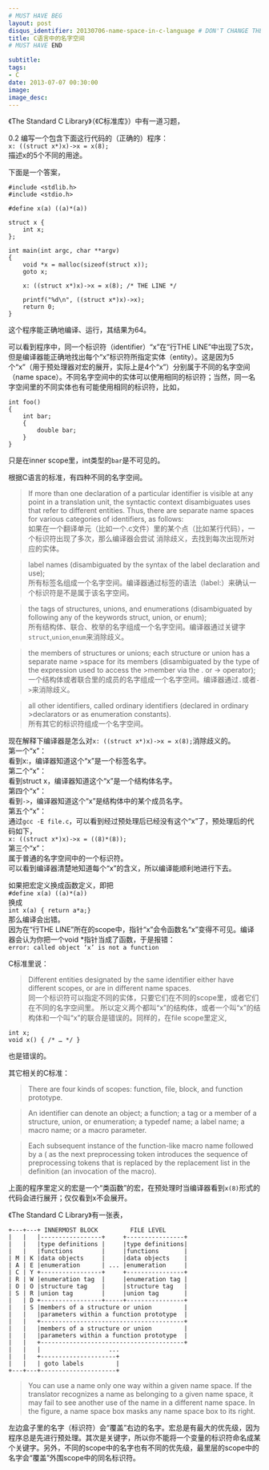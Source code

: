 ```yaml
---
# MUST HAVE BEG
layout: post
disqus_identifier: 20130706-name-space-in-c-language # DON'T CHANGE THE VALUE ONCE SET
title: C语言中的名字空间
# MUST HAVE END

subtitle:
tags: 
- C
date: 2013-07-07 00:30:00
image:
image_desc:
---
```

《The Standard C Library》（《C标准库》）中有一道习题，0.2 编写一个包含下面这行代码的（正确的）程序：    
`x: ((struct x*)x)->x = x(8);`    
描述x的5个不同的用途。

下面是一个答案，

    #include <stdlib.h>
    #include <stdio.h>
	
	#define x(a) ((a)*(a))
	
	struct x {
	    int x;
	};
	
	int main(int argc, char **argv)
	{
	    void *x = malloc(sizeof(struct x)); 
	    goto x;
	
	    x: ((struct x*)x)->x = x(8); /* THE LINE */
	    
	    printf("%d\n", ((struct x*)x)->x);
	    return 0;
	}
    	
这个程序能正确地编译、运行，其结果为64。     

可以看到程序中，同一个标识符（identifier）“x”在“行THE LINE”中出现了5次，但是编译器能正确地找出每个“x”标识符所指定实体（entity）。这是因为5个“x”（用于预处理器对宏的展开，实际上是4个“x”）分别属于不同的名字空间（name space）。不同名字空间中的实体可以使用相同的标识符；当然，同一名字空间里的不同实体也有可能使用相同的标识符，比如，

	int foo()
	{
		int bar;
		{
			double bar;
		}
	}
	
只是在inner scope里，int类型的`bar`是不可见的。

根据C语言的标准，有四种不同的名字空间。    
>If more than one declaration of a particular identifier is visible at any point in a 
>translation unit, the syntactic context disambiguates uses that refer to different 
>entities. Thus, there are separate name spaces for various categories of identifiers, 
>as follows:    
>如果在一个翻译单元（比如一个.c文件）里的某个点（比如某行代码），一个标识符出现了多次，那么编译器会尝试
>消除歧义，去找到每次出现所对应的实体。

>label names (disambiguated by the syntax of the label declaration and use);    
>所有标签名组成一个名字空间。编译器通过标签的语法（label:）来确认一个标识符是不是属于该名字空间。

>the tags of structures, unions, and enumerations (disambiguated by following any>of the keywords struct, union, or enum);    
>所有结构体、联合、枚举的名字组成一个名字空间。编译器通过关键字`struct`,`union`,`enum`来消除歧义。    

>the members of structures or unions; each structure or union has a separate name >space for its members (disambiguated by the type of the expression used to access the >member via the . or -> operator);    
>一个结构体或者联合里的成员的名字组成一个名字空间。编译器通过`.`或者`->`来消除歧义。

>all other identifiers, called ordinary identifiers (declared in ordinary >declarators or as enumeration constants).    >所有其它的标识符组成一个名字空间。

现在解释下编译器是怎么对`x: ((struct x*)x)->x = x(8);`消除歧义的。     
第一个“x”：     
看到x:，编译器知道这个“x”是一个标签名字。     
第二个“x”：    
看到struct x，编译器知道这个“x”是一个结构体名字。    
第四个“x”：    
看到`->`，编译器知道这个“x”是结构体中的某个成员名字。    
第五个“x”：    
通过`gcc -E file.c`，可以看到经过预处理后已经没有这个“x”了，预处理后的代码如下，    
`x: ((struct x*)x)->x = ((8)*(8));`    
第三个“x”：    
属于普通的名字空间中的一个标识符。    
可以看到编译器清楚地知道每个“x”的含义，所以编译能顺利地进行下去。    

如果把宏定义换成函数定义，即把    
`#define x(a) ((a)*(a))`    
换成    
`int x(a) { return a*a;}`    
那么编译会出错。    
因为在“行THE LINE”所在的scope中，指针“x”会令函数名“x”变得不可见。编译器会认为你把一个void *指针当成了函数，于是报错：    
`error: called object ‘x’ is not a function`

C标准里说：
>Different entities designated by the same identifier either have different scopes, or are in different name spaces.     
>同一个标识符可以指定不同的实体，只要它们在不同的scope里，或者它们在不同的名字空间里。
所以定义两个都叫“x”的结构体，或者一个叫“x”的结构体和一个叫“x”的联合是错误的。同样的，在file scope里定义,

	int x;
	void x() { /* … */ }
也是错误的。

其它相关的C标准：
>There are four kinds of scopes: function, file, block, and function prototype.

>An identifier can denote an object; a function; a tag or a member of a structure, union, or enumeration; a typedef name; a label name; a macro name; or a macro parameter.

>Each subsequent instance of the function-like macro name followed by a ( as the next preprocessing token introduces the sequence of preprocessing tokens that is replaced by the replacement list in the definition (an invocation of the macro).    

上面的程序里定义的宏是一个“类函数”的宏，在预处理时当编译器看到`x(8)`形式的代码会进行展开；仅仅看到x不会展开。

《The Standard C Library》有一张表，

	+---+---+ INNERMOST BLOCK         FILE LEVEL
	|   |   |-----------------+     +----------------+
	|   |   |type definitions |     |type definitions|
	|   |   |functions        |     |functions       |
	| M | K |data objects     |     |data objects    |
	| A | E |enumeration      | ... |enumeration     |
	| C | Y +-----------------+     +----------------+
	| R | W |enumeration tag  |     |enumeration tag |
	| O | O |structure tag    |     |structure tag   |
	| S | R |union tag        |     |union tag       |
	|   | D +-----------------+-----+----------------+
	|   | S |members of a structure or union         |
	|   |   |parameters within a function prototype  |
	|   |   +----------------------------------------+
	|   |   |members of a structure or union         |
	|   |   |parameters within a function prototype  |
	|   |   +----------------------------------------+
	|   |   |                   ...
	|   |   +---------------------+
	|   |   | goto labels         |
	+---+---+---------------------+
>You can use a name only one way within a given name space. If the translator recognizes a name as belonging to a given name space, it may fail to see another use of the name in a different name space. In the figure, a name space box masks any name space box to its right.

左边盒子里的名字（标识符）会“覆盖”右边的名字。宏总是有最大的优先级，因为程序总是先进行预处理。其次是关键字，所以你不能将一个变量的标识符命名成某个关键字。另外，不同的scope中的名字也有不同的优先级，最里层的scope中的名字会“覆盖”外围scope中的同名标识符。


